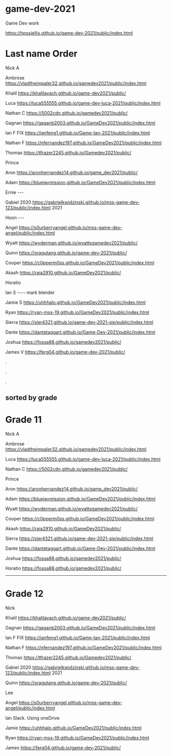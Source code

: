 # game-dev-2021
Game Dev work


https://hpssjellis.github.io/game-dev-2021/public/index.html


# Last name Order

Nick A

Ambrose     https://vladtheimpaler32.github.io/gamedev2021/public/index.html

Khalil  https://khalilayach.github.io/game-dev2021/public/


Luca   https://luca555555.github.io/game-dev-luca-2021/public/index.html


Nathan C  https://5002cdn.github.io/gamedev2021/public/


Gagnan   https://gaganb2003.github.io/GameDev2021/public/index.html


Ian F  FIX  https://ianfeng1.github.io/Game-Ian-2021/public/index.html


Nathan F    https://nfernandez197.github.io/GameDev2021/public/index.html


Thomas   https://tfrazer2245.github.io/Gamedev2021/public/


Prince


Aron  https://aronhernandez14.github.io/game_dev2021/public/


Adam   https://bluejaymission.github.io/GameDev2021/public/index.html


Ernie ---



Gabiel   2020 https://gabrielkwidzinski.github.io/mss-game-dev-123/public/index.html
         2021 


Hoon ---

Angel    https://s0urberryangel.github.io/mss-game-dev-angel/public/index.html



Wyatt   https://wyderman.github.io/wyattsgamedev2021/public/





Quinn   https://oragutang.github.io/game-dev-2021/public/



Cooper   https://c0pperm0ss.github.io/GameDev2021/public/index.html



Akash   https://raia2910.github.io/GameDev2021/public/



Horatio   



Ian S ----  mark blender


Jamie S  https://uhhhalo.github.io/GameDev2021/public/index.html



Ryan   https://ryan-mss-19.github.io/GameDev2021/public/index.html




Sierra   https://sier4321.github.io/game-dev-2021-sie/public/index.html


Dante   https://dantetaggart.github.io/Game-Dev-2021/public/index.html


Joshua   https://fossa88.github.io/gamedev2021/public/



James  V  https://ferg04.github.io/game-dev-2021/public/




.


.


.

## sorted by grade





# Grade 11


Nick A

Ambrose     https://vladtheimpaler32.github.io/gamedev2021/public/index.html


Luca   https://luca555555.github.io/game-dev-luca-2021/public/index.html


Nathan C  https://5002cdn.github.io/gamedev2021/public/



Prince


Aron  https://aronhernandez14.github.io/game_dev2021/public/


Adam  https://bluejaymission.github.io/GameDev2021/public/index.html



Wyatt   https://wyderman.github.io/wyattsgamedev2021/public/



Cooper   https://c0pperm0ss.github.io/GameDev2021/public/index.html



Akash   https://raia2910.github.io/GameDev2021/public/



Sierra   https://sier4321.github.io/game-dev-2021-sie/public/index.html


Dante   https://dantetaggart.github.io/Game-Dev-2021/public/index.html


Joshua   https://fossa88.github.io/gamedev2021/public/


Horatio   https://fossa88.github.io/gamedev2021/public/




---


# Grade 12



Nick

Khalil  https://khalilayach.github.io/game-dev2021/public/


Gagnan   https://gaganb2003.github.io/GameDev2021/public/index.html


Ian F  FIX  https://ianfeng1.github.io/Game-Ian-2021/public/index.html


Nathan F    https://nfernandez197.github.io/GameDev2021/public/index.html


Thomas   https://tfrazer2245.github.io/Gamedev2021/public/


Gabiel   2020 https://gabrielkwidzinski.github.io/mss-game-dev-123/public/index.html
         2021 



Quinn   https://oragutang.github.io/game-dev-2021/public/


Lee


Angel    https://s0urberryangel.github.io/mss-game-dev-angel/public/index.html


Ian Slack.  Using oneDrive



Jamie   https://uhhhalo.github.io/GameDev2021/public/index.html



Ryan   https://ryan-mss-19.github.io/GameDev2021/public/index.html


James    https://ferg04.github.io/game-dev-2021/public/




